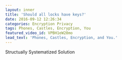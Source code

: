 ```yaml
---
layout: inner
title: 'Should all locks have keys?'
date: 2016-09-12 12:26:34
categories: Encryption Privacy
tags: Phones, Castles, Encryption, You
featured_video_id: VPBH1eW28mo
lead_text: 'Phones, Castles, Encryption, and You.'
---
```


Structually Systematized Solution

